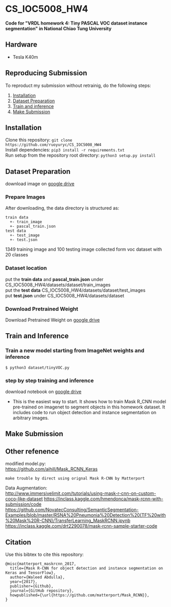 # CS_IOC5008_HW4
**Code for "VRDL homework 4: Tiny PASCAL VOC dataset instance segmentation" in National Chiao Tung University**
## Hardware
 - Tesla K40m  
## Reproducing Submission
To reproduct my submission without retrainig, do the following steps:
1. [Installation](#installation)
2. [Dataset Preparation](#Dataset-Preparation)
5. [Train and inference](#Train-and-inference)
6. [Make Submission](#make-submission)


## Installation
Clone this repository:
```git clone https://github.com/ruoyuryc/CS_IOC5008_HW4```</br>
Install dependencies:
```pip3 install -r requirements.txt```</br>
Run setup from the repository root directory:
```python3 setup.py install```</br>
## Dataset Preparation
download image on [google drive](https://drive.google.com/drive/u/3/folders/1fGg03EdBAxjFumGHHNhMrz2sMLLH04FK)
### Prepare Images
After downloading, the data directory is structured as:
```
train data
  +- train_image
  +- pascal_train.json
test data
  +- test_image
  +- test.json
```

1349 training image and 100 testing image collected form voc dataset with 20 classes</br>
### Dataset location
put the **train data** and **pascal_train.json** under CS_IOC5008_HW4/datasets/dataset/train_images</br>
put the **test data**  CS_IOC5008_HW4/datasets/dataset/test_images</br>
put **test.json** under CS_IOC5008_HW4/datasets/dataset</br>

### Download Pretrained Weight
Download Pretrained Weight on [google drive](https://drive.google.com/file/d/1f6xUQBtY_p23lwXIo87NBR3Z5nS80rcE/view?usp=sharing)

## Train and Inference
### Train a new model starting from ImageNet weights and inference
```
$ python3 dataset/tinyVOC.py 
```
### step by step training and inference
download notebook on [google drive](https://drive.google.com/file/d/1iYKLUtJBNXG5UyJhOiPTkG4LWv2yYFzy/view?usp=sharing)
* This is the easiest way to start. It shows how to train Mask R_CNN model pre-trained on imagenet to segment objects in this homework dataset. It includes code to run object detection and instance segmentation on arbitrary images.


## Make Submission


## Other refenence
modified model.py: </br>
https://github.com/aihill/Mask_RCNN_Keras</br>
```
make trouble by direct using orignal Mask R-CNN by Matterport
```
Data Augmentation:</br>
http://www.immersivelimit.com/tutorials/using-mask-r-cnn-on-custom-coco-like-dataset
https://inclass.kaggle.com/hmendonca/mask-rcnn-with-submission/code
https://github.com/NovatecConsulting/SemanticSegmentation-Examples/blob/master/RSNA%20Pneumonia%20Detection%20(TF%20with%20Mask%20R-CNN)/TransferLearning_MaskRCNN.ipynb
https://inclass.kaggle.com/drt2290078/mask-rcnn-sample-starter-code


## Citation
Use this bibtex to cite this repository:
```
@misc{matterport_maskrcnn_2017,
  title={Mask R-CNN for object detection and instance segmentation on Keras and TensorFlow},
  author={Waleed Abdulla},
  year={2017},
  publisher={Github},
  journal={GitHub repository},
  howpublished={\url{https://github.com/matterport/Mask_RCNN}},
}
